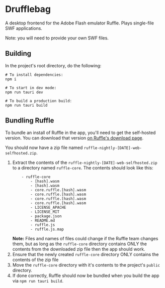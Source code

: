 # Drufflebag

A desktop frontend for the Adobe Flash emulator Ruffle. Plays single-file SWF applications.

Note: you will need to provide your own SWF files.

## Building
In the project's root directory, do the following:

```
# To install dependencies:
npm i

# To start in dev mode:
npm run tauri dev

# To build a production build:
npm run tauri build
```

## Bundling Ruffle
To bundle an install of Ruffle in the app, you'll need to get the self-hosted version. You can download that version [on Ruffle's download page](https://ruffle.rs/downloads).

You should now have a zip file named `ruffle-nightly-[DATE]-web-selfhosted.zip`.

1. Extract the contents of the `ruffle-nightly-[DATE]-web-selfhosted.zip` to a directory named `ruffle-core`. The contents should look like this:
    ```
        - ruffle-core
            - [hash].wasm
            - [hash].wasm
            - core.ruffle.[hash].wasm
            - core.ruffle.[hash].wasm
            - core.ruffle.[hash].wasm
            - core.ruffle.[hash].wasm
            - LICENSE_APACHE
            - LICENSE_MIT
            - package.json
            - README.md
            - ruffle.js
            - ruffle.js.map
    ```
    **Note:** Files and names of files could change if the Ruffle team changes them, but as long as the `ruffle-core` directory contains ONLY the contents from the downloaded zip file then the app should work.
2. Ensure that the newly created `ruffle-core` directory ONLY contains the contents of the zip file
3. Move the `ruffle-core` directory with it's contents to the project's `public` directory.
4. If done correctly, Ruffle should now be bundled when you build the app via `npm run tauri build`.
